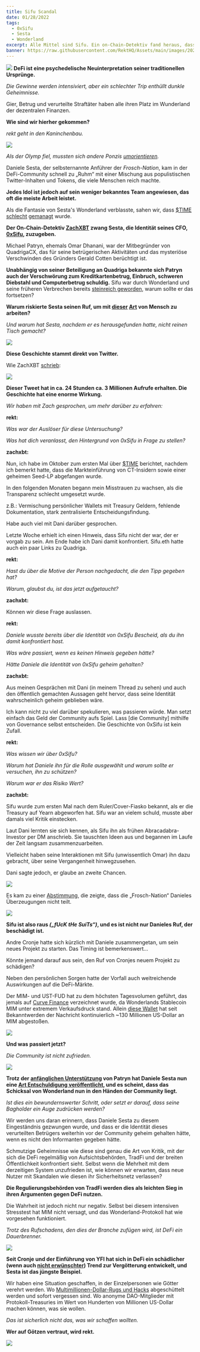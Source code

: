 ```yaml
---
title: Sifu Scandal
date: 01/28/2022
tags:
  - 0xSifu
  - Sesta
  - Wonderland
excerpt: Alle Mittel sind Sifu. Ein on-Chain-Detektiv fand heraus, dass in Sestas Wunderland nicht alles in Ordnung war und die Auswirkungen von Quadriga noch lange nicht vergessen sind.
banner: https://raw.githubusercontent.com/RektHQ/Assets/main/images/2022/01/sifu-header.png
---
```

![](https://raw.githubusercontent.com/RektHQ/Assets/main/images/2022/01/sifu-header.png)
**DeFi ist eine psychedelische Neuinterpretation seiner traditionellen Ursprünge.**

_Die Gewinne werden intensiviert, aber ein schlechter Trip enthüllt dunkle Geheimnisse._

Gier, Betrug und verurteilte Straftäter haben alle ihren Platz im Wunderland der dezentralen Finanzen.

**Wie sind wir hierher gekommen?**

_rekt geht in den Kaninchenbau._

![](https://raw.githubusercontent.com/RektHQ/Assets/main/images/2021/03/rekt-linebreak.png)

_Als der Olymp fiel, mussten sich andere Ponzis [umorientieren](https://twitter.com/danielesesta/status/1483182059002957824)._

Daniele Sesta, der selbsternannte Anführer der _Frosch-Nation_, kam in der DeFi-Community schnell zu „Ruhm“ mit einer Mischung aus populistischen Twitter-Inhalten und Tokens, die viele Menschen reich machte.

**Jedes Idol ist jedoch auf sein weniger bekanntes Team angewiesen, das oft die meiste Arbeit leistet.**

Als die Fantasie von Sesta's Wonderland verblasste, sahen wir, dass [$TIME](https://www.coingecko.com/en/coins/wonderland) [schlecht](https://twitter.com/adamscochran/status/1486713137860464658?s=21) [gemanagt](https://twitter.com/thedefiedge/status/1483910379436662791) wurde.

**Der On-Chain-Detektiv [ZachXBT](https://twitter.com/zachxbt/status/1486591682728673282?s=20&t=cBEml84fJqyrRYosUNv7Cw) zwang Sesta, die Identität seines CFO, [0xSifu](https://twitter.com/0xSifu), zuzugeben.**

Michael Patryn, ehemals Omar Dhanani, war der Mitbegründer von QuadrigaCX, das für seine betrügerischen Aktivitäten und das mysteriöse Verschwinden des Gründers Gerald Cotten berüchtigt ist.

**Unabhängig von seiner Beteiligung an Quadriga bekannte sich Patryn auch der Verschwörung zum Kreditkartenbetrug, Einbruch, schweren Diebstahl und Computerbetrug schuldig.**
Sifu war durch Wonderland und seine früheren Verbrechen bereits [steinreich geworden](https://twitter.com/Zappyb0i/status/1486599000014966784?s=20&t=IRZfyaiGDiqvABg22VjUEw), warum sollte er das fortsetzen?

**Warum riskierte Sesta seinen Ruf, um mit [dieser](https://twitter.com/MidasTheFool/status/1486649232744353795) [Art](https://twitter.com/tayvano_/status/1486605587064385539) von Mensch zu arbeiten?**

_Und warum hat Sesta, nachdem er es herausgefunden hatte, nicht reinen Tisch gemacht?_

![](https://raw.githubusercontent.com/RektHQ/Assets/main/images/2021/09/rekt-investigates-linebreak.png)

**Diese Geschichte stammt direkt von Twitter.**

Wie ZachXBT [schrieb](https://twitter.com/zachxbt/status/1486591682728673282?s=20&t=cBEml84fJqyrRYosUNv7Cw):

![](https://raw.githubusercontent.com/RektHQ/Assets/main/images/2022/01/sifu-zachtweet.png)

**Dieser Tweet hat in ca. 24 Stunden ca. 3 Millionen Aufrufe erhalten. Die Geschichte hat eine enorme Wirkung.**

_Wir haben mit Zach gesprochen, um mehr darüber zu erfahren:_

**rekt:**

_Was war der Auslöser für diese Untersuchung?_

_Was hat dich veranlasst, den Hintergrund von 0xSifu in Frage zu stellen?_

**zachxbt:**

Nun, ich habe im Oktober zum ersten Mal über [$TIME](https://www.coingecko.com/en/coins/wonderland) berichtet, nachdem ich bemerkt hatte, dass die Markteinführung von CT-Insidern sowie einer geheimen Seed-LP abgefangen wurde.

In den folgenden Monaten begann mein Misstrauen zu wachsen, als die Transparenz schlecht umgesetzt wurde.

z.B.: Vermischung persönlicher Wallets mit Treasury Geldern, fehlende Dokumentation, stark zentralisierte Entscheidungsfindung.

Habe auch viel mit Dani darüber gesprochen.

Letzte Woche erhielt ich einen Hinweis, dass Sifu nicht der war, der er vorgab zu sein. Am Ende habe ich Dani damit konfrontiert. Sifu.eth hatte auch ein paar Links zu Quadriga.

**rekt:**

_Hast du über die Motive der Person nachgedacht, die den Tipp gegeben hat?_

_Warum, glaubst du, ist das jetzt aufgetaucht?_

**zachxbt:**

Können wir diese Frage auslassen.

**rekt:**

_Daniele wusste bereits über die Identität von 0xSifu Bescheid, als du ihn damit konfrontiert hast._

_Was wäre passiert, wenn es keinen Hinweis gegeben hätte?_

_Hätte Daniele die Identität von 0xSifu geheim gehalten?_

**zachxbt:**

Aus meinen Gesprächen mit Dani (in meinem Thread zu sehen) und auch den öffentlich gemachten Aussagen geht hervor, dass seine Identität wahrscheinlich geheim geblieben wäre.

Ich kann nicht zu viel darüber spekulieren, was passieren würde. Man setzt einfach das Geld der Community aufs Spiel. Lass [die Community] mithilfe von Governance selbst entscheiden. Die Geschichte von 0xSifu ist kein Zufall.

**rekt:**

_Was wissen wir über 0xSifu?_

_Warum hat Daniele ihn für die Rolle ausgewählt und warum sollte er versuchen, ihn zu schützen?_

_Warum war er das Risiko Wert?_

**zachxbt:**

Sifu wurde zum ersten Mal nach dem Ruler/Cover-Fiasko bekannt, als er die Treasury auf Yearn abgeworfen hat. Sifu war an vielem schuld, musste aber damals viel Kritik einstecken.

Laut Dani lernten sie sich kennen, als Sifu ihn als frühen Abracadabra-Investor per DM anschrieb. Sie tauschten Ideen aus und begannen im Laufe der Zeit langsam zusammenzuarbeiten.

Vielleicht haben seine Interaktionen mit Sifu (unwissentlich Omar) ihn dazu gebracht, über seine Vergangenheit hinwegzusehen.

Dani sagte jedoch, er glaube an zweite Chancen.

![](https://raw.githubusercontent.com/RektHQ/Assets/main/images/2021/03/rekt-linebreak.png)

Es kam zu einer [Abstimmung](https://snapshot.org/#/bestfork.eth/proposal/0x8f974b76d4f50ea26a1f44843dcda2e0f6a4736883968b29996d272b86b447a9), die zeigte, dass die „Frosch-Nation“ Danieles Überzeugungen nicht teilt.

![](https://raw.githubusercontent.com/RektHQ/Assets/main/images/2022/01/sifu-snapshot.png)

**Sifu ist also raus _(„fUcK tHe SuiTs“)_, und es ist nicht nur Danieles Ruf, der beschädigt ist.**

Andre Cronje hatte sich kürzlich mit Daniele zusammengetan, um sein neues Projekt zu starten. Das Timing ist bemerkenswert...

Könnte jemand darauf aus sein, den Ruf von Cronjes neuem Projekt zu schädigen?

Neben den persönlichen Sorgen hatte der Vorfall auch weitreichende Auswirkungen auf die DeFi-Märkte.

Der MIM- und UST-FUD hat zu dem höchsten Tagesvolumen geführt, das jemals auf [Curve Finance](https://twitter.com/CurveFinance) verzeichnet wurde, da Wonderlands Stablecoin MIM unter extremem Verkaufsdruck stand. Allein [diese Wallet](https://etherscan.io/address/0x087e9c8ef2d97740340a471ff8bb49f5490f6cf6) hat seit Bekanntwerden der Nachricht kontinuierlich ~130 Millionen US-Dollar an MIM abgestoßen.

![](https://raw.githubusercontent.com/RektHQ/Assets/main/images/2022/01/sifu-curve.png)

**Und was passiert jetzt?**

_Die Community ist nicht zufrieden._

![](https://raw.githubusercontent.com/RektHQ/Assets/main/images/2022/01/sifu-emilio.png)

**Trotz der [anfänglichen Unterstützung](https://twitter.com/danielesesta/status/1486591436233404421) von Patryn hat Daniele Sesta nun eine [Art Entschuldigung veröffentlicht](https://mirror.xyz/0x8A7f7C5b556B1298a74c0e89df46Eba117A2F6c1/s7haxQQE9lhDxoBws97vsyGlrOi768xtGB-z9vLLQAw), und es scheint, dass das Schicksal von Wonderland nun in den Händen der Community liegt.**

_Ist dies ein bewundernswerter Schritt, oder setzt er darauf, dass seine Bagholder ein Auge zudrücken werden?_

Wir werden uns daran erinnern, dass Daniele Sesta zu diesem Eingeständnis gezwungen wurde, und dass er die Identität dieses verurteilten Betrügers weiterhin vor der Community geheim gehalten hätte, wenn es nicht den Informanten gegeben hätte.

Schmutzige Geheimnisse wie diese sind genau die Art von Kritik, mit der sich die DeFi regelmäßig von Aufsichtsbehörden, TradFi und der breiten Öffentlichkeit konfrontiert sieht. Selbst wenn die Mehrheit mit dem derzeitigen System unzufrieden ist, wie können wir erwarten, dass neue Nutzer mit Skandalen wie diesen ihr Sicherheitsnetz verlassen?

**Die Regulierungsbehörden von TradFi werden dies als leichten Sieg in ihren Argumenten gegen DeFi nutzen.**

Die Wahrheit ist jedoch nicht nur negativ. Selbst bei diesem intensiven Stresstest hat MIM nicht versagt, und das Wonderland-Protokoll hat wie vorgesehen funktioniert.

_Trotz des Rufschadens, den dies der Branche zufügen wird, ist DeFi ein Dauerbrenner._

![](https://raw.githubusercontent.com/RektHQ/Assets/main/images/2021/03/rekt-linebreak.png)
 
**Seit Cronje und der Einführung von YFI hat sich in DeFi ein schädlicher (wenn auch [nicht erwünschter](https://andrecronje.medium.com/not-so-smart-contracts-8c9ab4368d21)) Trend zur Vergötterung entwickelt, und Sesta ist das jüngste Beispiel.**

Wir haben eine Situation geschaffen, in der Einzelpersonen wie Götter verehrt werden. Wo [Multimillionen-Dollar-Rugs und Hacks](https://rekt.news/leaderboard/) abgeschüttelt werden und sofort vergessen sind. Wo anonyme DAO-Mitglieder mit Protokoll-Treasuries im Wert von Hunderten von Millionen US-Dollar machen können, was sie wollen.

_Das ist sicherlich nicht das, was wir schaffen wollten._

**Wer auf Götzen vertraut, wird rekt.**

![](https://raw.githubusercontent.com/RektHQ/Assets/main/images/2021/08/rekt-outline-conc.png)
